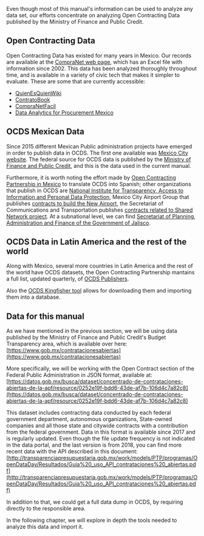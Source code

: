 Even though most of this manual's information can be used to analyze any data set, our efforts concentrate on analyzing Open Contracting Data published by the Ministry of Finance and Public Credit.

## Open Contracting Data
Open Contracting Data has existed for many years in Mexico. Our records are available at the [CompraNet web page](http://compranet.funcionpublica.gob.mx/), which has an Excel file with information since 2002. This data has been analyzed thoroughly throughout time, and is available in a variety of civic tech that makes it simpler to evaluate. These are some that are currently accessible:
* [QuienEsQuienWiki](https://www.quienesquien.wiki)
* [ContratoBook](http://contratobook.org/#/contratos)
* [CompraNetFacil](http://compranetfacil.com/)
* [Data Analytics for Procurement Mexico](http://mexico.procurement-analytics.org/#/analysis/summary)

## OCDS Mexican Data
Since 2015 different Mexican Public administration projects have emerged in order to publish data in OCDS. The first one available was [Mexico City website](http://www.contratosabiertos.cdmx.gob.mx/contratos). The federal source for OCDS data  is published by the [Ministry of Finance and Public Credit](https://www.gob.mx/contratacionesabiertas/home), and this is the data used in the current manual.

Furthermore, it is worth noting the effort made by [Open Contracting Partnership in Mexico](https://www.contratacionesabiertas.mx/) to translate OCDS into Spanish; other organizations that publish in OCDS are [National Institute for Transparency, Access to Information and Personal Data Protection](http://contratacionesabiertas.inai.org.mx), Mexico City Airport Group that publishes [contracts to build the New Airport](https://datos.gob.mx/nuevoaeropuerto/), the Secretariat of Communications and Transportation publishes [contracts related to Shared Network project](https://datos.gob.mx/redcompartida/). At a subnational level, we can find [Secretariat of Planning, Administration and Finance of the Government of Jalisco](https://contratacionesabiertas.jalisco.gob.mx/contratosabiertos/).

## OCDS Data in Latin America and the rest of the world

Along with Mexico, several more countries in Latin America and the rest of the world have OCDS datasets, the Open Contracting Partnership mantains a full list, updated quarterly, of [OCDS Publishers](https://www.open-contracting.org/why-open-contracting/worldwide/#/).

Also the [OCDS Kingfisher tool](https://ocdskingfisher.readthedocs.io/en/master/index.html) allows for downloading them and importing them into a database.

## Data for this manual
As we have mentioned in the previous section, we will be using data published by the Ministry of Finance and Public Credit's Budget Transparency area, which is available over here: [https://www.gob.mx/contratacionesabiertas](https://www.gob.mx/contratacionesabiertas)

More specifically, we will be working with the Open Contract section of the Federal Public Administration in JSON format, available at: [https://datos.gob.mx/busca/dataset/concentrado-de-contrataciones-abiertas-de-la-apf/resource/0252e19f-bdd6-43de-af7b-106d4c7a82c8](https://datos.gob.mx/busca/dataset/concentrado-de-contrataciones-abiertas-de-la-apf/resource/0252e19f-bdd6-43de-af7b-106d4c7a82c8)

This dataset includes contracting data conducted by each federal government department, autonomous organizations, State-owned companies and all those state and citywide contracts with a contribution from the federal government. Data in this format is available since 2017 and is regularly updated. Even though the file update frequency is not indicated in the data portal, and the last version is from 2018, you can find more recent data with the API described in this document: [http://transparenciapresupuestaria.gob.mx/work/models/PTP/programas/OpenDataDay/Resultados/Guia%20_uso_API_contrataciones%20_abiertas.pdf](http://transparenciapresupuestaria.gob.mx/work/models/PTP/programas/OpenDataDay/Resultados/Guia%20_uso_API_contrataciones%20_abiertas.pdf)

In addition to that, we could get a full data dump in OCDS, by requiring directly to the responsible area.

In the following chapter, we will explore in depth the tools needed to analyze this data and import it.
